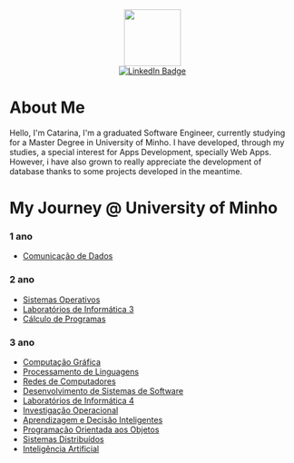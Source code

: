 
<div id="header" align="center">
  <img src="https://media.giphy.com/media/M9gbBd9nbDrOTu1Mqx/giphy.gif" width="100"/>
</div>

<div id="badges" align="center">
  <a href="https://www.linkedin.com/in/catarina-oliveira-goncalves/">
    <img src="https://img.shields.io/badge/LinkedIn-blue?style=for-the-badge&logo=linkedin&logoColor=white" alt="LinkedIn Badge"/>
  </a>
</div>

# About Me
Hello, I'm Catarina, I'm a graduated Software Engineer, currently studying for a Master Degree in University of Minho. I have developed, through my studies, a special interest for Apps Development, specially Web Apps. However, i have also grown to really appreciate the development of database thanks to some projects developed in the meantime.


# My Journey @ University of Minho

### 1 ano

  - [Comunicação de Dados](https://github.com/CatarinaOG/Projeto-CD)


### 2 ano

  - [Sistemas Operativos](https://github.com/CatarinaOG/Projeto-SO)
  - [Laboratórios de Informática 3](https://github.com/CatarinaOG/Projeto-LI3)
  - [Cálculo de Programas](https://github.com/CatarinaOG/Projeto-CP)


### 3 ano

  - [Computação Gráfica](https://github.com/CatarinaOG/Projeto-CG)
  - [Processamento de Linguagens](https://github.com/CatarinaOG/Projeto-PL)
  - [Redes de Computadores](https://github.com/CatarinaOG/TPs-RC)
  - [Desenvolvimento de Sistemas de Software](https://github.com/CatarinaOG/Projeto-DSS)
  - [Laboratórios de Informática 4](https://github.com/CatarinaOG/Projeto-LI4)
  - [Investigação Operacional](https://github.com/CatarinaOG/Projeto-IO)
  - [Aprendizagem e Decisão Inteligentes](https://github.com/CatarinaOG/Projeto-ADI)
  - [Programação Orientada aos Objetos](https://github.com/CatarinaOG/Projeto-POO)
  - [Sistemas Distribuídos](https://github.com/CatarinaOG/Projeto-SD)
  - [Inteligência Artificial](https://github.com/CatarinaOG/Projeto-IA)



  

